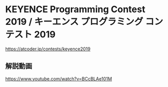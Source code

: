 # KEYENCE Programming Contest 2019 / キーエンス プログラミング コンテスト 2019
<https://atcoder.jp/contests/keyence2019>

## 解説動画
<https://www.youtube.com/watch?v=BCcBLAe101M>
